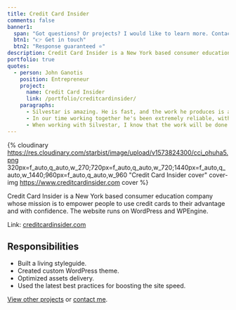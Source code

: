```yaml
---
title: Credit Card Insider
comments: false
banner1:
  span: "Got questions? Or projects? I would like to learn more. Contact me today!"
  btn1: "👉 Get in touch"
  btn2: "Response guaranteed ⭐️"
description: Credit Card Insider is a New York based consumer education company whose mission is to empower people to use credit cards to their advantage and with confidence.
portfolio: true
quotes:
  - person: John Ganotis
    position: Entrepreneur
    project:
      name: Credit Card Insider
      link: /portfolio/creditcardinsider/
    paragraphs:
      - Silvestar is amazing. He is fast, and the work he produces is among the highest quality work I've seen from front-end engineers.
      - In our time working together he's been extremely reliable, with quick daily calls to give progress updates, but also having flexibility to work independently and provide updates on his progress on days when we skip those calls.
      - When working with Silvestar, I know that the work will be done quickly and correctly, but that he'll also point out any areas where he thinks we can improve. He's always looking out for opportunities to improve performance, maintainability, and accessibility. I get the impression that he's constantly learning and reflecting on his work, always looking for ways that he can build his skillset even more and produce even higher quality work (if that's possible!).
---
```


{% cloudinary https://res.cloudinary.com/starbist/image/upload/v1573824300/cci_ohuha5.png 320px=f_auto,q_auto,w_270;720px=f_auto,q_auto,w_720;1440px=f_auto,q_auto,w_1440;960px=f_auto,q_auto,w_960 "Credit Card Insider cover" cover-img https://www.creditcardinsider.com cover %}

Credit Card Insider is a New York based consumer education company whose mission is to empower people to use credit cards to their advantage and with confidence. The website runs on WordPress and WPEngine.

Link: [creditcardinsider.com](https://www.creditcardinsider.com/)

## Responsibilities

- Built a living styleguide.
- Created custom WordPress theme.
- Optimized assets delivery.
- Used the latest best practices for boosting the site speed.

[View other projects](/portfolio/) or [contact me](/about-me/).

